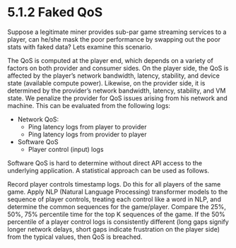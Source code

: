 # 5.1.2 Faked QoS

Suppose a legitimate miner provides sub-par game streaming services to a player, can he/she mask the poor performance by swapping out the poor stats with faked data? Lets examine this scenario.

The QoS is computed at the player end, which depends on a variety of factors on both provider and consumer sides. On the player side, the QoS is affected by the player’s network bandwidth, latency, stability, and device state (available compute power). Likewise, on the provider side, it is determined by the provider’s network bandwidth, latency, stability, and VM state. We penalize the provider for QoS issues arising from his network and machine. This can be evaluated from the following logs:

* Network QoS:
  * Ping latency logs from player to provider
  * Ping latency logs from provider to player
* Software QoS
  * Player control (input) logs

Software QoS is hard to determine without direct API access to the underlying application. A statistical approach can be used as follows.

Record player controls timestamp logs. Do this for all players of the same game. Apply NLP (Natural Language Processing) transformer models to the sequence of player controls, treating each control like a word in NLP, and determine the common sequences for the game/player. Compare the 25%, 50%, 75% percentile time for the top K sequences of the game. If the 50% percentile of a player control logs is consistently different (long gaps signify longer network delays, short gaps indicate frustration on the player side) from the typical values, then QoS is breached.
